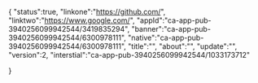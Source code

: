 {
"status":true,
"linkone":"https://github.com/",
"linktwo":"https://www.google.com/",
"appId":"ca-app-pub-3940256099942544/3419835294",
"banner":"ca-app-pub-3940256099942544/6300978111",
"native":"ca-app-pub-3940256099942544/6300978111",
"title":"",
"about":"",
"update":"",
"version":2,
"interstial":"ca-app-pub-3940256099942544/1033173712"

}
